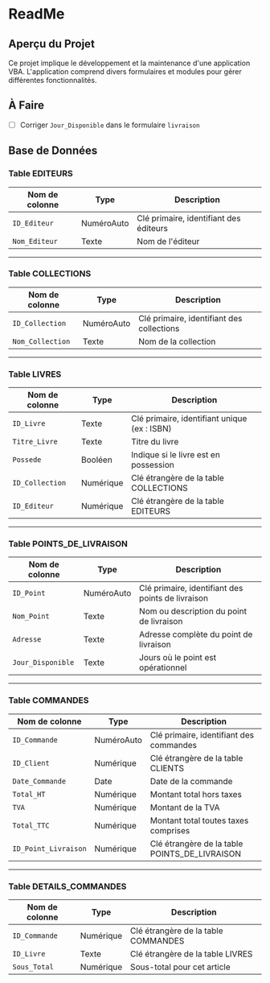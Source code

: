 # ReadMe

## Aperçu du Projet

Ce projet implique le développement et la maintenance d'une application VBA. L'application comprend divers formulaires et modules pour gérer différentes fonctionnalités.

## À Faire

- [ ] Corriger `Jour_Disponible` dans le formulaire `livraison`

## Base de Données


### **Table EDITEURS**

| Nom de colonne   | Type          | Description                                       |
|------------------|---------------|---------------------------------------------------|
| `ID_Editeur`     | NuméroAuto    | Clé primaire, identifiant des éditeurs           |
| `Nom_Editeur`    | Texte         | Nom de l'éditeur                                 |

---

### **Table COLLECTIONS**
| Nom de colonne   | Type          | Description                                       |
|------------------|---------------|---------------------------------------------------|
| `ID_Collection`  | NuméroAuto    | Clé primaire, identifiant des collections         |
| `Nom_Collection` | Texte         | Nom de la collection                             |

---

### **Table LIVRES**
| Nom de colonne      | Type          | Description                                       |
|---------------------|---------------|---------------------------------------------------|
| `ID_Livre`          | Texte         | Clé primaire, identifiant unique (ex : ISBN)      |
| `Titre_Livre`       | Texte         | Titre du livre                                   |
| `Possede`              | Booléen       | Indique si le livre est en possession |
| `ID_Collection`     | Numérique     | Clé étrangère de la table COLLECTIONS            |
| `ID_Editeur`        | Numérique     | Clé étrangère de la table EDITEURS               |

---

### **Table POINTS_DE_LIVRAISON**
| Nom de colonne       | Type          | Description                                       |
|----------------------|---------------|---------------------------------------------------|
| `ID_Point`           | NuméroAuto    | Clé primaire, identifiant des points de livraison |
| `Nom_Point`          | Texte         | Nom ou description du point de livraison         |
| `Adresse`            | Texte         | Adresse complète du point de livraison           |
| `Jour_Disponible`    | Texte         | Jours où le point est opérationnel               |

---

### **Table COMMANDES**
| Nom de colonne       | Type          | Description                                       |
|----------------------|---------------|---------------------------------------------------|
| `ID_Commande`        | NuméroAuto    | Clé primaire, identifiant des commandes          |
| `ID_Client`          | Numérique     | Clé étrangère de la table CLIENTS                |
| `Date_Commande`      | Date          | Date de la commande                              |
| `Total_HT`           | Numérique     | Montant total hors taxes                         |
| `TVA`                | Numérique     | Montant de la TVA                                |
| `Total_TTC`          | Numérique     | Montant total toutes taxes comprises             |
| `ID_Point_Livraison` | Numérique     | Clé étrangère de la table POINTS_DE_LIVRAISON     |

---

### **Table DETAILS_COMMANDES**
| Nom de colonne       | Type          | Description                                       |
|----------------------|---------------|---------------------------------------------------|
| `ID_Commande`        | Numérique     | Clé étrangère de la table COMMANDES              |
| `ID_Livre`           | Texte         | Clé étrangère de la table LIVRES                 |
| `Sous_Total`         | Numérique     | Sous-total pour cet article                      |
